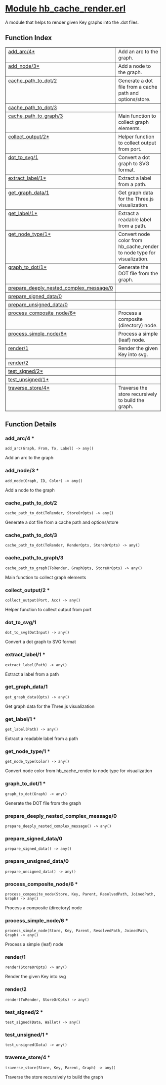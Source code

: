 # [Module hb_cache_render.erl](https://github.com/permaweb/HyperBEAM/blob/main/src/hb_cache_render.erl)




A module that helps to render given Key graphs into the .dot files.

<a name="index"></a>

## Function Index ##


<table width="100%" border="1" cellspacing="0" cellpadding="2" summary="function index"><tr><td valign="top"><a href="#add_arc-4">add_arc/4*</a></td><td>Add an arc to the graph.</td></tr><tr><td valign="top"><a href="#add_node-3">add_node/3*</a></td><td>Add a node to the graph.</td></tr><tr><td valign="top"><a href="#cache_path_to_dot-2">cache_path_to_dot/2</a></td><td>Generate a dot file from a cache path and options/store.</td></tr><tr><td valign="top"><a href="#cache_path_to_dot-3">cache_path_to_dot/3</a></td><td></td></tr><tr><td valign="top"><a href="#cache_path_to_graph-3">cache_path_to_graph/3</a></td><td>Main function to collect graph elements.</td></tr><tr><td valign="top"><a href="#collect_output-2">collect_output/2*</a></td><td>Helper function to collect output from port.</td></tr><tr><td valign="top"><a href="#dot_to_svg-1">dot_to_svg/1</a></td><td>Convert a dot graph to SVG format.</td></tr><tr><td valign="top"><a href="#extract_label-1">extract_label/1*</a></td><td>Extract a label from a path.</td></tr><tr><td valign="top"><a href="#get_graph_data-1">get_graph_data/1</a></td><td>Get graph data for the Three.js visualization.</td></tr><tr><td valign="top"><a href="#get_label-1">get_label/1*</a></td><td>Extract a readable label from a path.</td></tr><tr><td valign="top"><a href="#get_node_type-1">get_node_type/1*</a></td><td>Convert node color from hb_cache_render to node type for visualization.</td></tr><tr><td valign="top"><a href="#graph_to_dot-1">graph_to_dot/1*</a></td><td>Generate the DOT file from the graph.</td></tr><tr><td valign="top"><a href="#prepare_deeply_nested_complex_message-0">prepare_deeply_nested_complex_message/0</a></td><td></td></tr><tr><td valign="top"><a href="#prepare_signed_data-0">prepare_signed_data/0</a></td><td></td></tr><tr><td valign="top"><a href="#prepare_unsigned_data-0">prepare_unsigned_data/0</a></td><td></td></tr><tr><td valign="top"><a href="#process_composite_node-6">process_composite_node/6*</a></td><td>Process a composite (directory) node.</td></tr><tr><td valign="top"><a href="#process_simple_node-6">process_simple_node/6*</a></td><td>Process a simple (leaf) node.</td></tr><tr><td valign="top"><a href="#render-1">render/1</a></td><td>Render the given Key into svg.</td></tr><tr><td valign="top"><a href="#render-2">render/2</a></td><td></td></tr><tr><td valign="top"><a href="#test_signed-2">test_signed/2*</a></td><td></td></tr><tr><td valign="top"><a href="#test_unsigned-1">test_unsigned/1*</a></td><td></td></tr><tr><td valign="top"><a href="#traverse_store-4">traverse_store/4*</a></td><td>Traverse the store recursively to build the graph.</td></tr></table>


<a name="functions"></a>

## Function Details ##

<a name="add_arc-4"></a>

### add_arc/4 * ###

`add_arc(Graph, From, To, Label) -> any()`

Add an arc to the graph

<a name="add_node-3"></a>

### add_node/3 * ###

`add_node(Graph, ID, Color) -> any()`

Add a node to the graph

<a name="cache_path_to_dot-2"></a>

### cache_path_to_dot/2 ###

`cache_path_to_dot(ToRender, StoreOrOpts) -> any()`

Generate a dot file from a cache path and options/store

<a name="cache_path_to_dot-3"></a>

### cache_path_to_dot/3 ###

`cache_path_to_dot(ToRender, RenderOpts, StoreOrOpts) -> any()`

<a name="cache_path_to_graph-3"></a>

### cache_path_to_graph/3 ###

`cache_path_to_graph(ToRender, GraphOpts, StoreOrOpts) -> any()`

Main function to collect graph elements

<a name="collect_output-2"></a>

### collect_output/2 * ###

`collect_output(Port, Acc) -> any()`

Helper function to collect output from port

<a name="dot_to_svg-1"></a>

### dot_to_svg/1 ###

`dot_to_svg(DotInput) -> any()`

Convert a dot graph to SVG format

<a name="extract_label-1"></a>

### extract_label/1 * ###

`extract_label(Path) -> any()`

Extract a label from a path

<a name="get_graph_data-1"></a>

### get_graph_data/1 ###

`get_graph_data(Opts) -> any()`

Get graph data for the Three.js visualization

<a name="get_label-1"></a>

### get_label/1 * ###

`get_label(Path) -> any()`

Extract a readable label from a path

<a name="get_node_type-1"></a>

### get_node_type/1 * ###

`get_node_type(Color) -> any()`

Convert node color from hb_cache_render to node type for visualization

<a name="graph_to_dot-1"></a>

### graph_to_dot/1 * ###

`graph_to_dot(Graph) -> any()`

Generate the DOT file from the graph

<a name="prepare_deeply_nested_complex_message-0"></a>

### prepare_deeply_nested_complex_message/0 ###

`prepare_deeply_nested_complex_message() -> any()`

<a name="prepare_signed_data-0"></a>

### prepare_signed_data/0 ###

`prepare_signed_data() -> any()`

<a name="prepare_unsigned_data-0"></a>

### prepare_unsigned_data/0 ###

`prepare_unsigned_data() -> any()`

<a name="process_composite_node-6"></a>

### process_composite_node/6 * ###

`process_composite_node(Store, Key, Parent, ResolvedPath, JoinedPath, Graph) -> any()`

Process a composite (directory) node

<a name="process_simple_node-6"></a>

### process_simple_node/6 * ###

`process_simple_node(Store, Key, Parent, ResolvedPath, JoinedPath, Graph) -> any()`

Process a simple (leaf) node

<a name="render-1"></a>

### render/1 ###

`render(StoreOrOpts) -> any()`

Render the given Key into svg

<a name="render-2"></a>

### render/2 ###

`render(ToRender, StoreOrOpts) -> any()`

<a name="test_signed-2"></a>

### test_signed/2 * ###

`test_signed(Data, Wallet) -> any()`

<a name="test_unsigned-1"></a>

### test_unsigned/1 * ###

`test_unsigned(Data) -> any()`

<a name="traverse_store-4"></a>

### traverse_store/4 * ###

`traverse_store(Store, Key, Parent, Graph) -> any()`

Traverse the store recursively to build the graph

